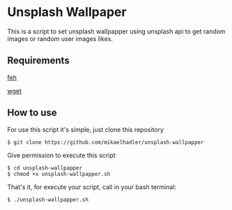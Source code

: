 # Unsplash Wallpaper

This is a script to set unsplash wallpapper using unsplash api to get random images or random user images likes.

## Requirements

[feh](https://github.com/derf/feh)

[wget](https://www.gnu.org/software/wget/)

## How to use

For use this script it's simple, just clone this repository
```
$ git clone https://github.com/mikaelhadler/unsplash-wallpapper
```

Give permission to execute this script
```
$ cd unsplash-wallpapper
$ chmod +x unsplash-wallpapper.sh
```

That's it, for execute your script, call in your bash terminal:

```
$ ./unsplash-wallpapper.sh
```
